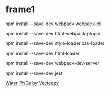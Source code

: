 # frame1

npm install --save-dev webpack webpack-cli

npm install --save-dev html-webpack-plugin

npm install --save-dev style-loader css-loader

npm install --save-dev html-loader

npm install --save-dev webpack-dev-server

npm install --save-dev jest

<a href="https://www.vecteezy.com/free-png/water">Water PNGs by Vecteezy</a>
